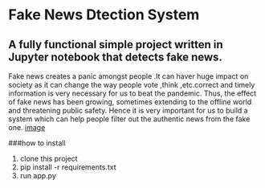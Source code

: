 # Fake News Dtection System
## A fully functional simple project written in Jupyter notebook that detects fake news. 


Fake news creates a panic amongst people .It can haver huge impact on society as it can change the way people vote ,think ,etc.correct and timely information is very necessary for us to beat the pandemic. 
Thus, the effect of fake news has been growing, sometimes extending to the offline world and threatening public safety.
Hence it is very important for us to build a system which can help people filter out the authentic news from the fake one.
[image](https://github.com/shekhar771/mini_project/blob/master/static/image.svg)

###how to install 
1. clone this project
2. pip install -r requirements.txt
3. run app.py

